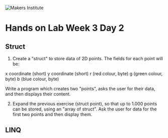 ![Makers Institute](https://makersinstitute.id/img/logo-makersinstitute.png)

# Hands on Lab Week 3 Day 2

## Struct

1. Create a "struct" to store data of 2D points. The fields for each point will be: 

x coordinate (short) 
y coordinate (short) 
r (red colour, byte) 
g (green colour, byte) 
b (blue colour, byte) 

Write a program which creates two "points", asks the user for their data, and then displays their content.

2. Expand the previous exercise (struct point), so that up to 1.000 points can be stored, using an "array of struct". Ask the user for data for the first two points and then display them. 

## LINQ

